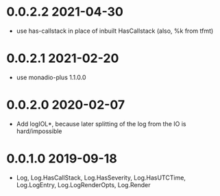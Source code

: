 0.0.2.2 2021-04-30
==================
- use has-callstack in place of inbuilt HasCallstack (also, %k from tfmt)

0.0.2.1 2021-02-20
==================
- use monadio-plus 1.1.0.0

0.0.2.0 2020-02-07
==================
- Add logIOL*, because later splitting of the log from the IO is hard/impossible

0.0.1.0 2019-09-18
==================
- Log, Log.HasCallStack, Log.HasSeverity, Log.HasUTCTime, Log.LogEntry,
  Log.LogRenderOpts, Log.Render
